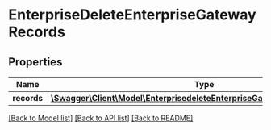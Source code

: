 # EnterpriseDeleteEnterpriseGatewayRecords

## Properties
Name | Type | Description | Notes
------------ | ------------- | ------------- | -------------
**records** | [**\Swagger\Client\Model\EnterprisedeleteEnterpriseGatewayRecordsRecords[]**](EnterprisedeleteEnterpriseGatewayRecordsRecords.md) |  | [optional] 

[[Back to Model list]](../README.md#documentation-for-models) [[Back to API list]](../README.md#documentation-for-api-endpoints) [[Back to README]](../README.md)


